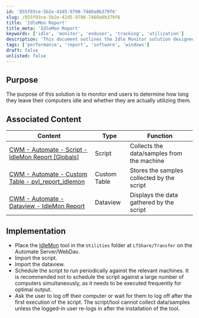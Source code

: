 ```yaml
---
id: '855f03ce-5b2e-42d5-9798-7460a0b379f6'
slug: /855f03ce-5b2e-42d5-9798-7460a0b379f6
title: 'IdleMon Report'
title_meta: 'IdleMon Report'
keywords: ['idle', 'monitor', 'enduser', 'tracking', 'utilization']
description: 'This document outlines the Idle Monitor solution designed to track end user activity by monitoring computer idle times and usage. It includes implementation steps, associated content, and best practices for effective monitoring.'
tags: ['performance', 'report', 'software', 'windows']
draft: false
unlisted: false
---
```


## Purpose

The purpose of this solution is to monitor end users to determine how long they leave their computers idle and whether they are actually utilizing them.

## Associated Content

| Content                                                                                         | Type         | Function                                      |
|-------------------------------------------------------------------------------------------------|--------------|-----------------------------------------------|
| [CWM - Automate - Script - IdleMon Report [Globals]](/docs/c6ea69e0-823f-4090-9894-2faf81ba8c46) | Script       | Collects the data/samples from the machine    |
| [CWM - Automate - Custom Table - pvl_report_idlemon](/docs/44909a53-c1ca-4d2d-994a-40fba5a139fa) | Custom Table | Stores the samples collected by the script     |
| [CWM - Automate - Dataview - IdleMon Report](https://proval.itglue.com/DOC-5078775-12869574) | Dataview     | Displays the data gathered by the script       |

## Implementation

- Place the [IdleMon](https://github.com/ProVal-Tech/IdleMon) tool in the `Utilities` folder at `LTShare/Transfer` on the Automate Server/WebDav.
- Import the script.
- Import the dataview.
- Schedule the script to run periodically against the relevant machines. It is recommended not to schedule the script against a large number of computers simultaneously, as it needs to be executed frequently for optimal output.
- Ask the user to log off their computer or wait for them to log off after the first execution of the script. The script/tool cannot collect data/samples unless the logged-in user re-logs in after the installation of the tool.


